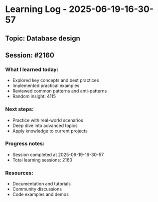 # Learning Log - 2025-06-19-16-30-57

## Topic: Database design
## Session: #2160

### What I learned today:
- Explored key concepts and best practices
- Implemented practical examples  
- Reviewed common patterns and anti-patterns
- Random insight: 4115

### Next steps:
- Practice with real-world scenarios
- Deep dive into advanced topics
- Apply knowledge to current projects

### Progress notes:
- Session completed at 2025-06-19-16-30-57
- Total learning sessions: 2160

### Resources:
- Documentation and tutorials
- Community discussions
- Code examples and demos
